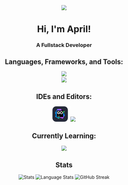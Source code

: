 <p align="center"> <img src="https://arithefirst.com/pfp-circle.png"> </p>
<h1 align="center">Hi, I'm April!</h1>
<h3 align="center">A Fullstack Developer</h3>

<h2 align="center">Languages, Frameworks, and Tools:</h2>
<p align="center">
  <img src="https://skillicons.dev/icons?i=arch,bun,css,docker,discordjs,git,go,html,javascript,jquery">
  <br>
  <img src="https://skillicons.dev/icons?i=neovim,nodejs,mongodb,postgres,python,redis,svelte,tailwind,threejs,vercel,vite">
</p>

<h2 align="center">IDEs and Editors:</h2>
<p align="center"><img height=48 src="https://raw.githubusercontent.com/arithefirst/arithefirst/main/goland-skillicon.png"><img src="https://skillicons.dev/icons?i=pycharm,vscodium,webstorm"></p>

<h2 align="center">Currently Learning:</h2>
<p align="center"><img src="https://skillicons.dev/icons?i=astro"></p>

<h2 align="center">Stats</h2>
<p align="center">
    <img src="https://github-readme-stats.vercel.app/api?username=arithefirst&show_icons=true&locale=en&theme=transparent&title_color=CDD6F4&text_color=CDD6F4&border_color=45475a&icon_color=CBA6F7&hide_rank=true&bg_color=69696900&card_width=320" height="190" alt="Stats" />
  <img src="https://github-readme-stats.vercel.app/api/top-langs/?username=arithefirst&layout=compact&show_icons=true&locale=en&theme=transparent&title_color=CDD6F4&text_color=CDD6F4&border_color=45475a&icon_color=CBA6F7&hide_rank=true&bg_color=69696900&card_width=320" height="190" alt="Language Stats">
   <img href="https://github-readme-streak-stats.herokuapp.com?user=arithefirst&border=45475a&background=69696900&ring=CBA6F7&fire=CBA6F7&dates=CDD6F4&currStreakLabel=CBA6F7&currStreakNum=CBA6F7&sideNums=CBA6F7&sideLabels=CBA6F7&hide_total_contributions=true&hide_longest_streak=true&card_width=150" src="https://github-readme-streak-stats.herokuapp.com?user=arithefirst&border=45475a&background=69696900&ring=CBA6F7&fire=CBA6F7&dates=CDD6F4&currStreakLabel=CBA6F7&currStreakNum=CBA6F7&sideNums=CBA6F7&sideLabels=CBA6F7&hide_total_contributions=true&hide_longest_streak=true&card_width=150" height="190" alt="GitHub Streak"/>
</p>
